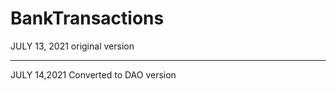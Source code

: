 # BankTransactions
JULY 13, 2021 original version
**********************
JULY 14,2021
Converted to DAO version
